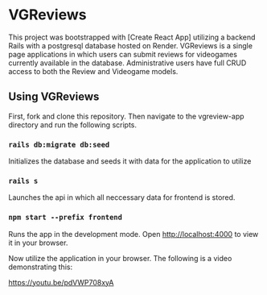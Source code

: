 # VGReviews

This project was bootstrapped with [Create React App] utilizing a backend Rails with a postgresql database hosted on Render.  VGReviews is a single page applications in which users can submit reviews for videogames currently available in the database.  Administrative users have full CRUD access to both the Review and Videogame models.

## Using VGReviews

First, fork and clone this repository.  Then navigate to the vgreview-app directory and run the following scripts.

### `rails db:migrate db:seed`

Initializes the database and seeds it with data for the application to utilize

### `rails s`

Launches the api in which all neccessary data for frontend is stored.

### `npm start --prefix frontend`

Runs the app in the development mode.
Open [http://localhost:4000](http://localhost:4000) to view it in your browser.

Now utilize the application in your browser.  The following is a video demonstrating this:

https://youtu.be/pdVWP708xyA